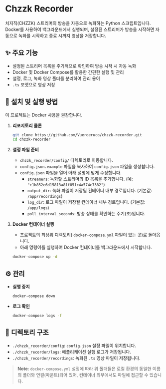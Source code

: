 # Chzzk Recorder

치지직(CHZZK) 스트리머의 방송을 자동으로 녹화하는 Python 스크립트입니다. Docker를 사용하여 백그라운드에서 실행되며, 설정된 스트리머가 방송을 시작하면 자동으로 녹화를 시작하고 종료 시까지 영상을 저장합니다.

## ✨ 주요 기능

- 설정된 스트리머 목록을 주기적으로 확인하여 방송 시작 시 자동 녹화
- Docker 및 Docker Compose를 활용한 간편한 실행 및 관리
- 설정, 로그, 녹화 영상 폴더를 분리하여 관리 용이
- `.ts` 포맷으로 영상 저장

## 🚀 설치 및 실행 방법

이 프로젝트는 Docker 사용을 권장합니다.

1.  **리포지토리 클론**
    ```bash
    git clone https://github.com/Vueroeruco/chzzk-recorder.git
    cd chzzk-recorder
    ```

2.  **설정 파일 준비**
    - `chzzk_recorder/config/` 디렉토리로 이동합니다.
    - `config.json.example` 파일을 복사하여 `config.json` 파일을 생성합니다.
    - `config.json` 파일을 열어 아래 설명에 맞게 수정합니다.
      - `streamers`: 녹화할 스트리머의 ID 목록을 추가합니다. (예: `"c1b852c6d15813a81f851c4a574c7382"`)
      - `output_dir`: 녹화 파일이 저장될 컨테이너 내부 경로입니다. (기본값: `/app/recordings`)
      - `log_dir`: 로그 파일이 저장될 컨테이너 내부 경로입니다. (기본값: `/app/logs`)
      - `poll_interval_seconds`: 방송 상태를 확인하는 주기(초)입니다.

3.  **Docker 컨테이너 실행**
    - 프로젝트의 최상위 디렉토리( `docker-compose.yml` 파일이 있는 곳)로 돌아옵니다.
    - 아래 명령어를 실행하여 Docker 컨테이너를 백그라운드에서 시작합니다.
    ```bash
    docker-compose up -d
    ```

## ⚙️ 관리

-   **실행 중지**
    ```bash
    docker-compose down
    ```

-   **로그 확인**
    ```bash
    docker-compose logs -f
    ```

## 📂 디렉토리 구조

-   `./chzzk_recorder/config`: `config.json` 설정 파일이 위치합니다.
-   `./chzzk_recorder/logs`: 애플리케이션 실행 로그가 저장됩니다.
-   `./chzzk_recorder/recordings`: 녹화된 `.ts` 영상 파일이 저장됩니다.

> **Note**: `docker-compose.yml` 설정에 따라 위 폴더들은 로컬 환경의 동일한 이름의 폴더와 연결(마운트)되어 있어, 컨테이너 외부에서도 파일에 접근할 수 있습니다.
